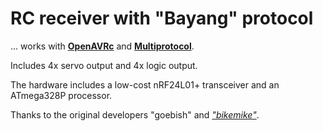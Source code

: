 # RC receiver with "Bayang" protocol
... works with [**OpenAVRc**](https://github.com/Ingwie/OpenAVRc_Dev) and [**Multiprotocol**](https://github.com/pascallanger/DIY-Multiprotocol-TX-Module).

Includes 4x servo output and 4x logic output.

The hardware includes a low-cost nRF24L01+ transceiver and an ATmega328P processor.

Thanks to the original developers "goebish" and [*"bikemike"*](https://github.com/bikemike/nrf24_multipro/tree/rx_mode).
